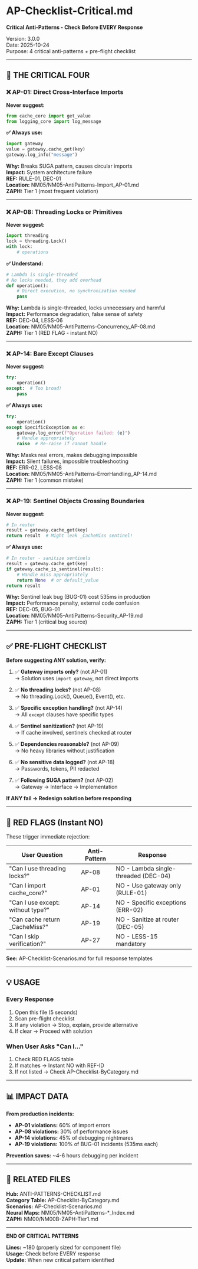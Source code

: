 # AP-Checklist-Critical.md
**Critical Anti-Patterns - Check Before EVERY Response**

Version: 3.0.0  
Date: 2025-10-24  
Purpose: 4 critical anti-patterns + pre-flight checklist

---

## 🚨 THE CRITICAL FOUR

### ❌ AP-01: Direct Cross-Interface Imports

**Never suggest:**
```python
from cache_core import get_value
from logging_core import log_message
```

**✅ Always use:**
```python
import gateway
value = gateway.cache_get(key)
gateway.log_info("message")
```

**Why:** Breaks SUGA pattern, causes circular imports  
**Impact:** System architecture failure  
**REF:** RULE-01, DEC-01  
**Location:** NM05/NM05-AntiPatterns-Import_AP-01.md  
**ZAPH:** Tier 1 (most frequent violation)

---

### ❌ AP-08: Threading Locks or Primitives

**Never suggest:**
```python
import threading
lock = threading.Lock()
with lock:
    # operations
```

**✅ Understand:**
```python
# Lambda is single-threaded
# No locks needed, they add overhead
def operation():
    # Direct execution, no synchronization needed
    pass
```

**Why:** Lambda is single-threaded, locks unnecessary and harmful  
**Impact:** Performance degradation, false sense of safety  
**REF:** DEC-04, LESS-06  
**Location:** NM05/NM05-AntiPatterns-Concurrency_AP-08.md  
**ZAPH:** Tier 1 (RED FLAG - instant NO)

---

### ❌ AP-14: Bare Except Clauses

**Never suggest:**
```python
try:
    operation()
except:  # Too broad!
    pass
```

**✅ Always use:**
```python
try:
    operation()
except SpecificException as e:
    gateway.log_error(f"Operation failed: {e}")
    # Handle appropriately
    raise  # Re-raise if cannot handle
```

**Why:** Masks real errors, makes debugging impossible  
**Impact:** Silent failures, impossible troubleshooting  
**REF:** ERR-02, LESS-08  
**Location:** NM05/NM05-AntiPatterns-ErrorHandling_AP-14.md  
**ZAPH:** Tier 1 (common mistake)

---

### ❌ AP-19: Sentinel Objects Crossing Boundaries

**Never suggest:**
```python
# In router
result = gateway.cache_get(key)
return result  # Might leak _CacheMiss sentinel!
```

**✅ Always use:**
```python
# In router - sanitize sentinels
result = gateway.cache_get(key)
if gateway.cache_is_sentinel(result):
    # Handle miss appropriately
    return None  # or default_value
return result
```

**Why:** Sentinel leak bug (BUG-01) cost 535ms in production  
**Impact:** Performance penalty, external code confusion  
**REF:** DEC-05, BUG-01  
**Location:** NM05/NM05-AntiPatterns-Security_AP-19.md  
**ZAPH:** Tier 1 (critical bug source)

---

## ✅ PRE-FLIGHT CHECKLIST

**Before suggesting ANY solution, verify:**

1. ✅ **Gateway imports only?** (not AP-01)  
   → Solution uses `import gateway`, not direct imports

2. ✅ **No threading locks?** (not AP-08)  
   → No threading.Lock(), Queue(), Event(), etc.

3. ✅ **Specific exception handling?** (not AP-14)  
   → All `except` clauses have specific types

4. ✅ **Sentinel sanitization?** (not AP-19)  
   → If cache involved, sentinels checked at router

5. ✅ **Dependencies reasonable?** (not AP-09)  
   → No heavy libraries without justification

6. ✅ **No sensitive data logged?** (not AP-18)  
   → Passwords, tokens, PII redacted

7. ✅ **Following SUGA pattern?** (not AP-02)  
   → Gateway → Interface → Implementation

**If ANY fail → Redesign solution before responding**

---

## 🚨 RED FLAGS (Instant NO)

These trigger immediate rejection:

| User Question | Anti-Pattern | Response |
|---------------|--------------|----------|
| "Can I use threading locks?" | AP-08 | NO - Lambda single-threaded (DEC-04) |
| "Can I import cache_core?" | AP-01 | NO - Use gateway only (RULE-01) |
| "Can I use except: without type?" | AP-14 | NO - Specific exceptions (ERR-02) |
| "Can cache return _CacheMiss?" | AP-19 | NO - Sanitize at router (DEC-05) |
| "Can I skip verification?" | AP-27 | NO - LESS-15 mandatory |

**See:** AP-Checklist-Scenarios.md for full response templates

---

## 💡 USAGE

### Every Response
1. Open this file (5 seconds)
2. Scan pre-flight checklist
3. If any violation → Stop, explain, provide alternative
4. If clear → Proceed with solution

### When User Asks "Can I..."
1. Check RED FLAGS table
2. If matches → Instant NO with REF-ID
3. If not listed → Check AP-Checklist-ByCategory.md

---

## 📊 IMPACT DATA

**From production incidents:**

- **AP-01 violations:** 60% of import errors
- **AP-08 violations:** 30% of performance issues
- **AP-14 violations:** 45% of debugging nightmares
- **AP-19 violations:** 100% of BUG-01 incidents (535ms each)

**Prevention saves:** ~4-6 hours debugging per incident

---

## 🔗 RELATED FILES

**Hub:** ANTI-PATTERNS-CHECKLIST.md  
**Category Table:** AP-Checklist-ByCategory.md  
**Scenarios:** AP-Checklist-Scenarios.md  
**Neural Maps:** NM05/NM05-AntiPatterns-*_Index.md  
**ZAPH:** NM00/NM00B-ZAPH-Tier1.md

---

**END OF CRITICAL PATTERNS**

**Lines:** ~180 (properly sized for component file)  
**Usage:** Check before EVERY response  
**Update:** When new critical pattern identified

